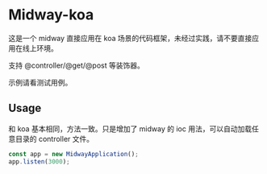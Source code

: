 # Midway-koa

这是一个 midway 直接应用在 koa 场景的代码框架，未经过实践，请不要直接应用在线上环境。

支持 @controller/@get/@post 等装饰器。

示例请看测试用例。

## Usage

和 koa 基本相同，方法一致。只是增加了 midway 的 ioc 用法，可以自动加载任意目录的 controller 文件。

```ts
const app = new MidwayApplication();
app.listen(3000);
```